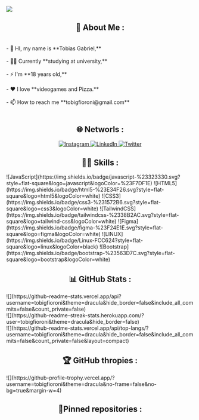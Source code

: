 [![](https://visitcount.itsvg.in/api?id=tobigfioroni&icon=9&color=7)](https://visitcount.itsvg.in)


<h2 align="center">💫 About Me :</h2>
<br>- 👋 HI, my name is **Tobias Gabriel,**<br><br>- 👨‍🎓 Currently **studying at university,**<br><br>- ⚡ I'm **18 years old,**<br><br>- ❤️ I love **videogames and Pizza.**<br><br>- 📫 How to reach me **tobigfioroni@gmail.com**
<br><br>

<h2 align="center">🌐 Networls :</h2>

<p align="center">
  <a href="https://instagram.com/tobigfioroni">
    <img src="https://img.shields.io/badge/Instagram-%23E4405F.svg?logo=Instagram&logoColor=white" alt="Instagram">
  </a>
  <a href="https://linkedin.com/in/www.linkedin.com/in/tobigfioroni">
    <img src="https://img.shields.io/badge/LinkedIn-%230077B5.svg?logo=linkedin&logoColor=white" alt="LinkedIn">
  </a>
  <a href="https://twitter.com/tobigfioroni">
    <img src="https://img.shields.io/badge/Twitter-%231DA1F2.svg?logo=Twitter&logoColor=white" alt="Twitter">
  </a>
</p>

<h2 align="center">👨‍💻 Skills :</h2>
![JavaScript](https://img.shields.io/badge/javascript-%23323330.svg?style=flat-square&logo=javascript&logoColor=%23F7DF1E) ![HTML5](https://img.shields.io/badge/html5-%23E34F26.svg?style=flat-square&logo=html5&logoColor=white) ![CSS3](https://img.shields.io/badge/css3-%231572B6.svg?style=flat-square&logo=css3&logoColor=white) ![TailwindCSS](https://img.shields.io/badge/tailwindcss-%2338B2AC.svg?style=flat-square&logo=tailwind-css&logoColor=white) 	![Figma](https://img.shields.io/badge/figma-%23F24E1E.svg?style=flat-square&logo=figma&logoColor=white) ![LINUX](https://img.shields.io/badge/Linux-FCC624?style=flat-square&logo=linux&logoColor=black) ![Bootstrap](https://img.shields.io/badge/bootstrap-%23563D7C.svg?style=flat-square&logo=bootstrap&logoColor=white)
<h2 align="center">📊 GitHub Stats :</h2>
![](https://github-readme-stats.vercel.app/api?username=tobigfioroni&theme=dracula&hide_border=false&include_all_commits=false&count_private=false)<br/>
![](https://github-readme-streak-stats.herokuapp.com/?user=tobigfioroni&theme=dracula&hide_border=false)<br/>
![](https://github-readme-stats.vercel.app/api/top-langs/?username=tobigfioroni&theme=dracula&hide_border=false&include_all_commits=false&count_private=false&layout=compact)

<h2 align="center">🏆 GitHub thropies :</h2>
![](https://github-profile-trophy.vercel.app/?username=tobigfioroni&theme=dracula&no-frame=false&no-bg=true&margin-w=4)

<h2 align="center">📌Pinned repositories :</h2> 
<br>
